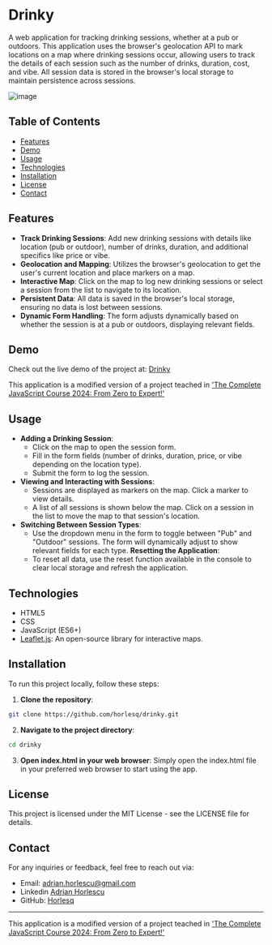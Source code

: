 # Drinky 

A web application for tracking drinking sessions, whether at a pub or outdoors. This application uses the browser's geolocation API to mark locations on a map where drinking sessions occur, allowing users to track the details of each session such as the number of drinks, duration, cost, and vibe. All session data is stored in the browser's local storage to maintain persistence across sessions.

![image](https://github.com/user-attachments/assets/6e7fdec8-d6d6-4a3c-8d7b-41df8dc48256)

## Table of Contents

- [Features](#features)
- [Demo](#demo)
- [Usage](#usage)
- [Technologies](#technologies)
- [Installation](#installation)
- [License](#license)
- [Contact](#contact)

## Features

- **Track Drinking Sessions**: Add new drinking sessions with details like location (pub or outdoor), number of drinks, duration, and additional specifics like price or vibe.
- **Geolocation and Mapping**: Utilizes the browser's geolocation to get the user's current location and place markers on a map.
- **Interactive Map**: Click on the map to log new drinking sessions or select a session from the list to navigate to its location.
- **Persistent Data**: All data is saved in the browser's local storage, ensuring no data is lost between sessions.
- **Dynamic Form Handling**: The form adjusts dynamically based on whether the session is at a pub or outdoors, displaying relevant fields.

## Demo

Check out the live demo of the project at: [Drinky](https://horlesq.github.io/Drinky/)

This application is a modified version of a project teached in ['The Complete JavaScript Course 2024: From Zero to Expert!'](https://www.udemy.com/course/the-complete-javascript-course/?couponCode=ST10MT8624)

## Usage

- **Adding a Drinking Session**:
  -  Click on the map to open the session form.
  -  Fill in the form fields (number of drinks, duration, price, or vibe depending on the location type).
  -  Submit the form to log the session.
- **Viewing and Interacting with Sessions**:
  -  Sessions are displayed as markers on the map. Click a marker to view details.
  -  A list of all sessions is shown below the map. Click on a session in the list to move the map to that session's location.
- **Switching Between Session Types**:
  -  Use the dropdown menu in the form to toggle between "Pub" and "Outdoor" sessions. The form will dynamically adjust to show relevant fields for each type.
**Resetting the Application**:
  -  To reset all data, use the reset function available in the console to clear local storage and refresh the application.

## Technologies

- HTML5
- CSS
- JavaScript (ES6+)
- [Leaflet.js](https://leafletjs.com/): An open-source library for interactive maps.

## Installation

To run this project locally, follow these steps:
1. **Clone the repository**:
```bash
git clone https://github.com/horlesq/drinky.git
```
2. **Navigate to the project directory**:
```bash
cd drinky
```
3. **Open index.html in your web browser**: Simply open the index.html file in your preferred web browser to start using the app.

## License
This project is licensed under the MIT License - see the LICENSE file for details.

## Contact

For any inquiries or feedback, feel free to reach out via:

- Email: adrian.horlescu@gmail.com
- Linkedin [Adrian Horlescu](https://www.linkedin.com/in/adrian-horlescu/)
- GitHub: [Horlesq](https://github.com/horlesq)

---

This application is a modified version of a project teached in ['The Complete JavaScript Course 2024: From Zero to Expert!'](https://www.udemy.com/course/the-complete-javascript-course/?couponCode=ST10MT8624)
